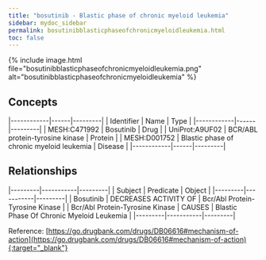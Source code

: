 ```yaml
---
title: "bosutinib - Blastic phase of chronic myeloid leukemia"
sidebar: mydoc_sidebar
permalink: bosutinibblasticphaseofchronicmyeloidleukemia.html
toc: false 
---
```


{% include image.html file="bosutinibblasticphaseofchronicmyeloidleukemia.png" alt="bosutinibblasticphaseofchronicmyeloidleukemia" %}

## Concepts

|------------|------|---------|
| Identifier | Name | Type    |
|------------|------|---------|
| MESH:C471992 | Bosutinib | Drug |
| UniProt:A9UF02 | BCR/ABL protein-tyrosine kinase | Protein |
| MESH:D001752 | Blastic phase of chronic myeloid leukemia | Disease |
|------------|------|---------|

## Relationships

|---------|-----------|---------|
| Subject | Predicate | Object  |
|---------|-----------|---------|
| Bosutinib | DECREASES ACTIVITY OF | Bcr/Abl Protein-Tyrosine Kinase |
| Bcr/Abl Protein-Tyrosine Kinase | CAUSES | Blastic Phase Of Chronic Myeloid Leukemia |
|---------|-----------|---------|

Reference: [https://go.drugbank.com/drugs/DB06616#mechanism-of-action](https://go.drugbank.com/drugs/DB06616#mechanism-of-action){:target="_blank"}